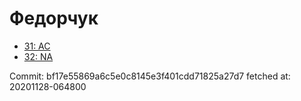 # Федорчук
- [31: AC](31.md)
- [32: NA](32.md)

Commit: bf17e55869a6c5e0c8145e3f401cdd71825a27d7
 fetched at: 20201128-064800
